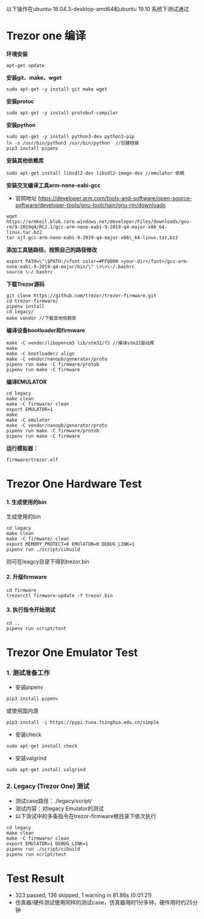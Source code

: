 以下操作在ubuntu-18.04.3-desktop-amd64和ubuntu 19.10 系统下测试通过
# Trezor one 编译
__环境安装__
````
apt-get update
````
__安装git、make、wget__
````
sudo apt-get -y install git make wget
````
__安装protoc__
````
sudo apt-get -y install protobuf-compiler
````
__安装python__
````
sudo apt-get -y install python3-dev python3-pip
ln -s /usr/bin/python3 /usr/bin/python  //创建链接
pip3 install pipenv
````
__安装其他依赖库__
````
sudo apt-get install libsdl2-dev libsdl2-image-dev //emulator 依赖
````
__安装交叉编译工具arm-none-eabi-gcc__
- 官网地址
<https://developer.arm.com/tools-and-software/open-source-software/developer-tools/gnu-toolchain/gnu-rm/downloads>
````
wget https://armkeil.blob.core.windows.net/developer/Files/downloads/gnu-rm/9-2019q4/RC2.1/gcc-arm-none-eabi-9-2019-q4-major-x86_64-linux.tar.bz2
tar xjf gcc-arm-none-eabi-9-2019-q4-major-x86\_64-linux.tar.bz2
````
__添加工具链路径，按照自己的路径修改__
````
export PATH=\"\$PATH:/<font color=#FF0000 >your-dir</font>/gcc-arm-none-eabi-9-2019-q4-major/bin/\" \>\>\~/.bashrc
source \~/.bashrc
````
__下载Trezor源码__
````
git clone https://github.com/trezor/trezor-firmware.git
cd trezor-firmware/
pipenv install
cd legacy/
make vendor //下载其他依赖库
````
__编译设备bootloader和firmware__
````
make -C vendor/libopencm3 lib/stm32/f2 //编译stm32驱动库
make
make -C bootloader/ align
make -C vendor/nanopb/generator/proto
pipenv run make -C firmware/protob
pipenv run make -C firmware
````
__编译EMULATOR__
````
cd legacy
make clean
make -C firmware/ clean
export EMULATOR=1
make
make -C emulator
make -C vendor/nanopb/generator/proto
pipenv run make -C firmware/protob
pipenv run make -C firmware
````
__运行模拟器：__
````
firmware/trezor.elf
````
# Trezor One Hardware Test
#### 1. 生成使用的bin
生成使用的bin
````
cd legacy
make clean
make -C firmware/ clean
export MEMORY_PROTECT=0 EMUlATOR=0 DEBUG_LINK=1
pipenv run ./script/cibuild
````
则可在leagcy目录下得到trezor.bin
#### 2. 升级firmware
````
cd firmware
trezorctl firmware-update -f trezor.bin
````
#### 3. 执行指令开始测试
````
cd ..
pipenv run script/test
````
# Trezor One Emulator Test
### 1. 测试准备工作
- 安装pipenv
````
pip3 install pipenv
````
或使用国内源
````
pip3 install -i https://pypi.tuna.tsinghua.edu.cn/simple
````
- 安装check
````
sudo apt-get install check
````
- 安装valgrind
````
sudo apt-get install valgrind
````
### 2. Legacy (Trezor One) 测试
- 测试case路径：./legacy/script/
- 测试内容：对legacy Emulator的测试
- 以下测试中的多条指令在trezor-firmware根目录下依次执行
````
cd legacy
make clean
make -C firmware/ clean
export EMUlATOR=1 DEBUG_LINK=1
pipenv run ./script/cibuild
pipenv run script/test
````
# Test Result
- 323 passed, 136 skipped, 1 warning in 81.86s (0:01:21)
- 仿真器/硬件测试使用同样的测试case，仿真器用时1分多钟，硬件用时约25分钟